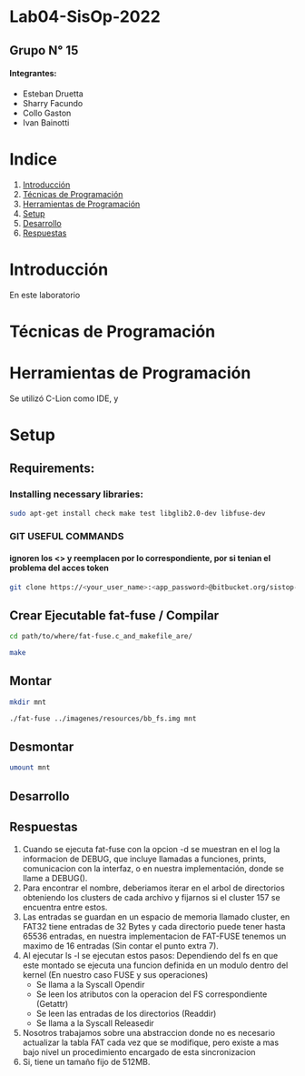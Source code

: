 # Lab04-SisOp-2022
## Grupo N° 15
#### Integrantes:
- Esteban Druetta
- Sharry Facundo
- Collo Gaston
- Ivan Bainotti

# Indice
1. [Introducción](#id1)
2. [Técnicas de Programación](#id2)
3. [Herramientas de Programación](#id3)
4. [Setup](#id4)
5. [Desarrollo](#id5)
6. [Respuestas](#id6)

# Introducción <span id="id1"/>
En este laboratorio 

# Técnicas de Programación <span id="id2"/>
 
# Herramientas de Programación <span id="id3"/>
Se utilizó C-Lion como IDE, y

# Setup <span id="id4"/>

## Requirements:

### Installing necessary libraries: 

```sh
sudo apt-get install check make test libglib2.0-dev libfuse-dev 
```

### GIT USEFUL COMMANDS
#### ignoren los <> y reemplacen por lo correspondiente, por si tenian el problema del acces token

```sh
git clone https://<your_user_name>:<app_password>@bitbucket.org/sistop-famaf/so22lab4g15.git
```
## Crear Ejecutable fat-fuse / Compilar

```sh
cd path/to/where/fat-fuse.c_and_makefile_are/

make
```

## Montar

```sh
mkdir mnt

./fat-fuse ../imagenes/resources/bb_fs.img mnt
```
## Desmontar

```sh
umount mnt
```
 
## Desarrollo <span id="id5"/>

## Respuestas <span id="id6"/>
1) Cuando se ejecuta fat-fuse con la opcion -d se muestran en el log la informacion de DEBUG, que incluye llamadas a funciones,
   prints, comunicacion con la interfaz, o en nuestra implementación, donde se llame a DEBUG().
2) Para encontrar el nombre, deberiamos iterar en el arbol de directorios obteniendo los clusters de cada archivo y fijarnos si el cluster 157 se encuentra entre estos.
3) Las entradas se guardan en un espacio de memoria llamado cluster, en FAT32 tiene entradas de 32 Bytes y cada directorio puede tener hasta 65536 entradas, en nuestra implementacion de FAT-FUSE tenemos un maximo de 16 entradas (Sin contar el punto extra 7).
4) Al ejecutar ls -l se ejecutan estos pasos:
Dependiendo del fs en que este montado se ejecuta una funcion definida en un modulo dentro del kernel (En nuestro caso FUSE y sus operaciones)
    * Se llama a la Syscall Opendir
    * Se leen los atributos con la operacion del FS correspondiente (Getattr)
    * Se leen las entradas de los directorios (Readdir)
    * Se llama a la Syscall Releasedir
6) Nosotros trabajamos sobre una abstraccion donde no es necesario actualizar la tabla FAT cada vez que se modifique, pero existe a mas bajo nivel un procedimiento encargado de esta sincronizacion
7) Si, tiene un tamaño fijo de 512MB.